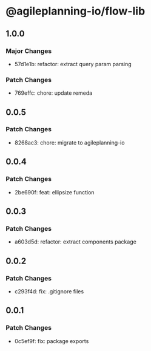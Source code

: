 # @agileplanning-io/flow-lib

## 1.0.0

### Major Changes

- 57d1e1b: refactor: extract query param parsing

### Patch Changes

- 769effc: chore: update remeda

## 0.0.5

### Patch Changes

- 8268ac3: chore: migrate to agileplanning-io

## 0.0.4

### Patch Changes

- 2be690f: feat: ellipsize function

## 0.0.3

### Patch Changes

- a603d5d: refactor: extract components package

## 0.0.2

### Patch Changes

- c293f4d: fix: .gitignore files

## 0.0.1

### Patch Changes

- 0c5ef9f: fix: package exports
